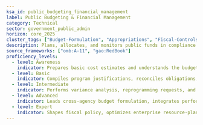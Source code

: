 ```yaml
---
ksa_id: public_budgeting_financial_management
label: Public Budgeting & Financial Management
category: Technical
sector: government_public_admin
horizon: core_2025
cluster_tags: ["Budget-Formulation", "Appropriations", "Fiscal-Controls"]
description: Plans, allocates, and monitors public funds in compliance with statutory requirements and sound fiscal-management principles, supporting transparency and stewardship.
source_frameworks: ["omb:A-11", "gao:RedBook"]
proficiency_levels:
  - level: Awareness
    indicator: Prepares basic cost estimates and understands the budget calendar.
  - level: Basic
    indicator: Compiles program justifications, reconciles obligations, and follows apportionment rules.
  - level: Intermediate
    indicator: Performs variance analysis, reprogramming requests, and multi-year budget projections.
  - level: Advanced
    indicator: Leads cross-agency budget formulation, integrates performance data, and ensures Anti-Deficiency Act compliance.
  - level: Expert
    indicator: Shapes fiscal policy, optimizes enterprise resource-planning (ERP) integration, and mentors public-finance professionals.
---
```

